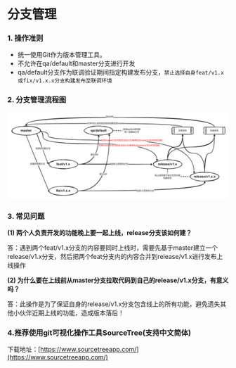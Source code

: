 # 分支管理

### 1. 操作准则

* 统一使用Git作为版本管理工具。
* 不允许在qa/default和master分支进行开发
* qa/default分支作为联调验证期间指定构建发布分支，`禁止选择自身feat/v1.x或fix/v1.x.x分支构建发布至联调环境`

### 2. 分支管理流程图

![img](../img/standard/gitFlow/1.png)

### 3. 常见问题

**(1) 两个人负责开发的功能晚上要一起上线，release分支该如何建？**

答：遇到两个feat/v1.x分支的内容要同时上线时，需要先基于master建立一个release/v1.x分支，然后把两个feat分支内的内容合并到release/v1.x进行发布上线操作

**(2) 为什么要在上线前从master分支拉取代码到自己的release/v1.x分支，有意义吗？**

答：此操作是为了保证自身的release/v1.x分支包含线上的所有功能，避免遗失其他小伙伴近期上线的功能，造成版本落后！

### 4.推荐使用git可视化操作工具SourceTree(支持中文简体)

下载地址：[https://www.sourcetreeapp.com/](https://www.sourcetreeapp.com/)
